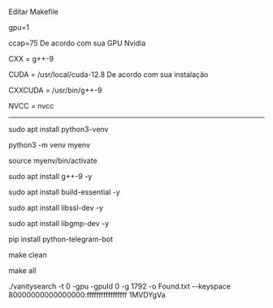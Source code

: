 Editar Makefile

gpu=1

ccap=75 De acordo com sua GPU Nvidia

CXX        = g++-9

CUDA       = /usr/local/cuda-12.8 De acordo com sua instalação

CXXCUDA    = /usr/bin/g++-9

NVCC       = nvcc

--------------------------------------------------------------------------------------------------------------------------------------

sudo apt install python3-venv

python3 -m venv myenv

source myenv/bin/activate

sudo apt install g++-9 -y

sudo apt install build-essential -y

sudo apt install libssl-dev -y

sudo apt install libgmp-dev -y

pip install python-telegram-bot

make clean

make all

./vanitysearch -t 0 -gpu -gpuId 0 -g 1792 -o Found.txt --keyspace 80000000000000000:fffffffffffffffff 1MVDYgVa
